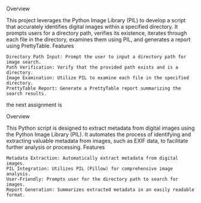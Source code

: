 Overview

This project leverages the Python Image Library (PIL) to develop a script that accurately identifies digital images within a specified directory. It prompts users for a directory path, verifies its existence, iterates through each file in the directory, examines them using PIL, and generates a report using PrettyTable.
Features

    Directory Path Input: Prompt the user to input a directory path for image search.
    Path Verification: Verify that the provided path exists and is a directory.
    Image Examination: Utilize PIL to examine each file in the specified directory.
    PrettyTable Report: Generate a PrettyTable report summarizing the search results.



the next assignment is 

Overview

This Python script is designed to extract metadata from digital images using the Python Image Library (PIL). It automates the process of identifying and extracting valuable metadata from images, such as EXIF data, to facilitate further analysis or processing.
Features

    Metadata Extraction: Automatically extract metadata from digital images.
    PIL Integration: Utilizes PIL (Pillow) for comprehensive image analysis.
    User-Friendly: Prompts user for the directory path to search for images.
    Report Generation: Summarizes extracted metadata in an easily readable format.
